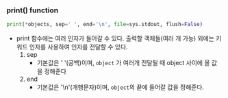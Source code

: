 ### print() function



```python
print(*objects, sep=' ', end='\n', file=sys.stdout, flush=False)
```

* print 함수에는 여러 인자가 들어갈 수 있다.  출력할 객체들(여러 개 가능) 외에는 키워드 인자를 사용하여 인자를 전달할 수 있다.
  1. sep
     - 기본값은 '  '(공백)이며, `object` 가 여러개 전달될 때 object 사이에 올 값을 정해준다
  2. end
     - 기본값은 '\n'(개행문자)이며, `object`의 끝에 들어갈 값을 정해준다.

